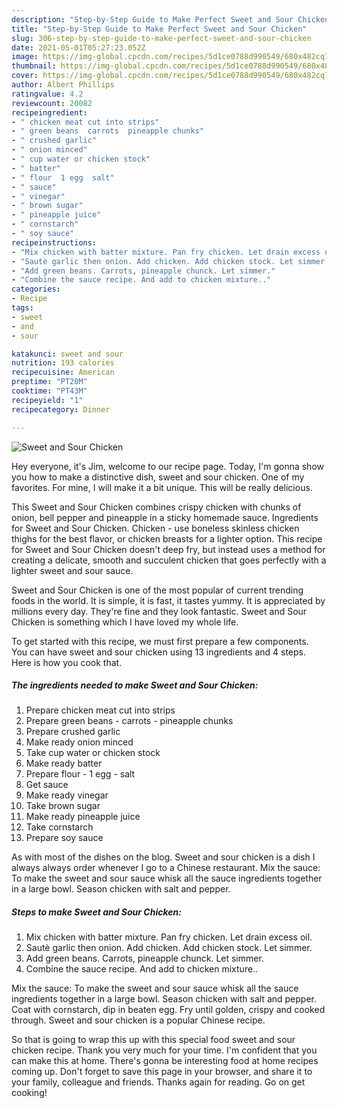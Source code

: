 ```yaml
---
description: "Step-by-Step Guide to Make Perfect Sweet and Sour Chicken"
title: "Step-by-Step Guide to Make Perfect Sweet and Sour Chicken"
slug: 306-step-by-step-guide-to-make-perfect-sweet-and-sour-chicken
date: 2021-05-01T05:27:23.052Z
image: https://img-global.cpcdn.com/recipes/5d1ce0788d990549/680x482cq70/sweet-and-sour-chicken-recipe-main-photo.jpg
thumbnail: https://img-global.cpcdn.com/recipes/5d1ce0788d990549/680x482cq70/sweet-and-sour-chicken-recipe-main-photo.jpg
cover: https://img-global.cpcdn.com/recipes/5d1ce0788d990549/680x482cq70/sweet-and-sour-chicken-recipe-main-photo.jpg
author: Albert Phillips
ratingvalue: 4.2
reviewcount: 20082
recipeingredient:
- " chicken meat cut into strips"
- " green beans  carrots  pineapple chunks"
- " crushed garlic"
- " onion minced"
- " cup water or chicken stock"
- " batter"
- " flour  1 egg  salt"
- " sauce"
- " vinegar"
- " brown sugar"
- " pineapple juice"
- " cornstarch"
- " soy sauce"
recipeinstructions:
- "Mix chicken with batter mixture. Pan fry chicken. Let drain excess oil."
- "Sautè garlic then onion. Add chicken. Add chicken stock. Let simmer."
- "Add green beans. Carrots, pineapple chunck. Let simmer."
- "Combine the sauce recipe. And add to chicken mixture.."
categories:
- Recipe
tags:
- sweet
- and
- sour

katakunci: sweet and sour 
nutrition: 193 calories
recipecuisine: American
preptime: "PT20M"
cooktime: "PT43M"
recipeyield: "1"
recipecategory: Dinner

---
```



![Sweet and Sour Chicken](https://img-global.cpcdn.com/recipes/5d1ce0788d990549/680x482cq70/sweet-and-sour-chicken-recipe-main-photo.jpg)

Hey everyone, it's Jim, welcome to our recipe page. Today, I'm gonna show you how to make a distinctive dish, sweet and sour chicken. One of my favorites. For mine, I will make it a bit unique. This will be really delicious.

This Sweet and Sour Chicken combines crispy chicken with chunks of onion, bell pepper and pineapple in a sticky homemade sauce. Ingredients for Sweet and Sour Chicken. Chicken - use boneless skinless chicken thighs for the best flavor, or chicken breasts for a lighter option. This recipe for Sweet and Sour Chicken doesn&#39;t deep fry, but instead uses a method for creating a delicate, smooth and succulent chicken that goes perfectly with a lighter sweet and sour sauce.

Sweet and Sour Chicken is one of the most popular of current trending foods in the world. It is simple, it is fast, it tastes yummy. It is appreciated by millions every day. They're fine and they look fantastic. Sweet and Sour Chicken is something which I have loved my whole life.


To get started with this recipe, we must first prepare a few components. You can have sweet and sour chicken using 13 ingredients and 4 steps. Here is how you cook that.

<!--inarticleads1-->

##### The ingredients needed to make Sweet and Sour Chicken:

1. Prepare  chicken meat cut into strips
1. Prepare  green beans - carrots - pineapple chunks
1. Prepare  crushed garlic
1. Make ready  onion minced
1. Take  cup water or chicken stock
1. Make ready  batter
1. Prepare  flour - 1 egg - salt
1. Get  sauce
1. Make ready  vinegar
1. Take  brown sugar
1. Make ready  pineapple juice
1. Take  cornstarch
1. Prepare  soy sauce


As with most of the dishes on the blog. Sweet and sour chicken is a dish I always always order whenever I go to a Chinese restaurant. Mix the sauce: To make the sweet and sour sauce whisk all the sauce ingredients together in a large bowl. Season chicken with salt and pepper. 

<!--inarticleads2-->

##### Steps to make Sweet and Sour Chicken:

1. Mix chicken with batter mixture. Pan fry chicken. Let drain excess oil.
1. Sautè garlic then onion. Add chicken. Add chicken stock. Let simmer.
1. Add green beans. Carrots, pineapple chunck. Let simmer.
1. Combine the sauce recipe. And add to chicken mixture..


Mix the sauce: To make the sweet and sour sauce whisk all the sauce ingredients together in a large bowl. Season chicken with salt and pepper. Coat with cornstarch, dip in beaten egg. Fry until golden, crispy and cooked through. Sweet and sour chicken is a popular Chinese recipe. 

So that is going to wrap this up with this special food sweet and sour chicken recipe. Thank you very much for your time. I'm confident that you can make this at home. There's gonna be interesting food at home recipes coming up. Don't forget to save this page in your browser, and share it to your family, colleague and friends. Thanks again for reading. Go on get cooking!
